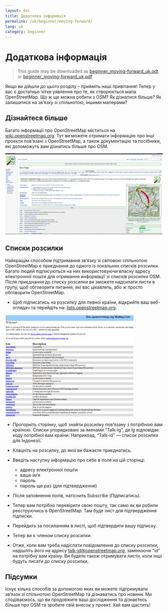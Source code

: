 ```yaml
---
layout: doc
title: Додаткова інформація
permalink: /uk/beginner/moving-forward/
lang: uk
category: beginner
---
```


Додаткова інформація
====================

> This guide may be downloaded as [beginner_moving-forward_uk.odt](/files/beginner_moving-forward_uk.odt) or [beginner_moving-forward_uk.pdf](/files/beginner_moving-forward_uk.pdf)  

Якщо ви дійшли до цього розділу – прийміть наші привітання! Тепер у вас є
достатньо чітке уявлення про те, як створюється мапа OpenStreetMap. Що ж ще
можна робити з OSM? Як дізнатися більше? Як залишатися на зв’язку зі
спільнотою, іншими маперами?

Дізнайтеся більше
-----------------

Багато інформації про OpenStreetMap міститься на
[wiki.openstreetmap.org](http://wiki.openstreetmap.org/). Тут ви можете
отримати інформацію про інші проекти пов’язані з OpenStreetMap, а також
документацію та посібники, які допоможуть вам дізнатись більше про OSM.

![Wiki][]

<!-- also more info on this site once it is prepared -->

Списки розсилки
---------------

Найкращім способом підтримання зв’язку зі світовою спільнотою OpenStreetMap є
приєднання до одного із локальних списків розсилки. Багато людей підписуються
на них використовуючи власну адресу електронної пошти для отримання информації
зі списків розсилки OSM. Після приєднання до списку розсилки ви зможете
надсилати листи в групу, щоб обговорити питання, які вас цікавлять, або ж
просто обговорити OpenStreetMap.

-   Щоб підписатись на розсилку для певної країни, відкрийте ваш веб-оглядач та
    перейдіть на: [lists.openstreetmap.org](http://lists.openstreetmap.org/).

![Mailing list][]

-   Прогорніть сторінку, щоб знайти розсилку пов’язану з потрібною вам
    країною. Списки упорядковані за іменами “Talk-lg”, де _lg_ відповідає коду
    потрібної вам країни. Наприклад, “Talk-id” — список розсилки для Індонезії.
-   Клацніть на розсилку, до якої ви бажаєте приєднатись.
-   Введіть наступну інформацію про себе в поля на цій сторінці:

    -   адресу електронної пошти
    -   ваше ім’я
    -   пароль
    -   пароль ще раз (для підтвердження)

-   Після заповнення полів, натіснить Subscribe (Підписатись).
-   Тепер вам потрібно перевірити свою пошту, так само як ви робили
    реєструючись в OpenStreetMap. Там буде лист для підтвердження підписки.
-   Перейдить за посиланням в листі, щоб підтвердити вашу підписку.
-   Тепер ви є членом списку розсилки.
-   Отже, коли вам треба надіслати повідомлення до списку розсилки, надішліть
    його на адресу [talk-id@openstreetmap.org](mailto:talk-id@openstreetmap.org),
    замінюючи “id” на потрібну вам країну. Ви будете також отримувати листи,
    коли інші будуть писати до списку розсилки.

<!-- maybe expand and put this back later
MapOSMatic
----------

One such project is called MapOSMatic, which you can access through your
internet browser at [maposmatic.org](http://www.maposmatic.org/). This
is a simple tool for printing a map of any area you choose. It will
automatically create the map, along with a grid over the map, and an
index of locations that are included in the area.

![MapOSMatic][]
-->


Підсумки
--------

Існує кілька способів за допомогою яких ви можете підтримувати зв’язок зі
спільнотою OpenStreetMap та дізнаватись про новини. Ми сподіваємось, що ви
продовжите ваші дослідження та дізнаєтесь більше про OSM та зробите свій внесок
у проект. Хай вам щастить!


[MapOSMatic]: /images/en/beginner/08_moving-forward/en_beg_08_moving-forward_image00_maposmatic-homepage.png
[Wiki]: /images/en/beginner/08_moving-forward/en_beg_08_moving-forward_image01_osm-wiki.png
[Mailing list]: /images/en/beginner/08_moving-forward/en_beg_08_moving-forward_image02_osm-mailing-lists.png
